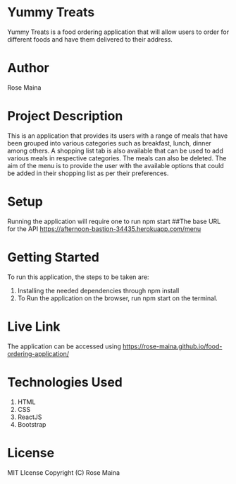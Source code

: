 # Yummy Treats 
Yummy Treats is a food ordering application that will allow users to order for different foods and have them delivered to their address. 

# Author
Rose Maina

# Project Description
This is an application that provides its users with a range of meals that have been grouped into various categories such as breakfast, lunch, dinner among others. A shopping list tab is also available that can be used to add various meals in respective categories. The meals can also be deleted. The aim of the menu is to provide the user with the available options that could be added in their shopping list as per their preferences. 

# Setup
Running the application will require one to run npm start ##The base URL for the API https://afternoon-bastion-34435.herokuapp.com/menu

# Getting Started
To run this application, the steps to be taken are:
1. Installing the needed dependencies through npm install
2. To Run the application on the browser, run npm start on the terminal.

# Live Link
The application can be accessed using https://rose-maina.github.io/food-ordering-application/

# Technologies Used
1. HTML
2. CSS
3. ReactJS
4. Bootstrap

# License
MIT LIcense
Copyright (C) Rose Maina

